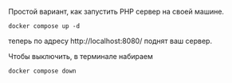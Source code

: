 Простой вариант, как запустить PHP сервер на своей машине.

```
docker compose up -d
```

теперь по адресу http://localhost:8080/ поднят ваш сервер.

Чтобы выключить, в терминале набираем

```
docker compose down
```